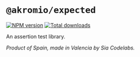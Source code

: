 # `@akromio/expected`

[![NPM version](https://img.shields.io/npm/v/@akromio/expected.svg)](https://npmjs.org/package/@akromio/expected)
[![Total downloads](https://img.shields.io/npm/dt/@akromio/expected.svg)](https://npmjs.org/package/@akromio/expected)

An assertion test library.

_Product of Spain, made in Valencia by Sia Codelabs._
